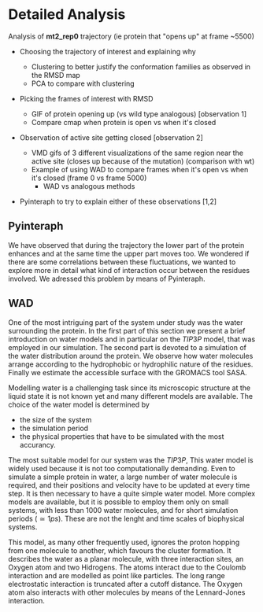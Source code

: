 # Detailed Analysis
Analysis of **mt2_rep0** trajectory (ie protein that "opens up" at frame ~5500)

- Choosing the trajectory of interest and explaining why
    - Clustering to better justify the conformation families as observed in the RMSD map
    - PCA to compare with clustering

- Picking the frames of interest with RMSD
    - GIF of protein opening up (vs wild type analogous) [observation 1]
    - Compare cmap when protein is open vs when it's closed

- Observation of active site getting closed [observation 2]
    - VMD gifs of 3 different visualizations of the same region near the active site (closes up because of the mutation) (comparison with wt)
    - Example of using WAD to compare frames when it's open vs when it's closed (frame 0 vs frame 5000)
        - WAD vs analogous methods

- Pyinteraph to try to explain either of these observations [1,2]



## Pyinteraph
We have observed that during the trajectory the lower part of the protein enhances and at the same time the upper part moves too. We wondered if there are some correlations between these fluctuations, we wanted to explore more in detail what kind of interaction occur between the residues involved.
We adressed this problem by means of Pyinteraph.

## WAD
One of the most intriguing part of the system under study was the water surrounding the protein. In the first part of this section we present a brief introduction on water models and in particular on the $TIP3P$ model, that was employed in our simulation. The second part is devoted to a simulation of the water distribution around the protein. We observe how water molecules arrange according to the hydrophobic or hydrophilic nature of the residues. Finally we estimate the accessible surface with the GROMACS tool SASA. 

Modelling water is a challenging task since its microscopic structure at the liquid state it is not known yet and many different models are available. The choice of the water model is determined by
- the size of the system
- the simulation period
- the physical properties that have to be simulated with the most accurancy. 

The most suitable model for our system was the $TIP3P$, This water model is widely used because it is not too computationally demanding. Even to simulate a simple protein in water, a large number of water molecule is required, and their positions and velocity have to be updated at every time step. It is then necessary to have a quite simple water model. More complex models are available, but it is possible to employ them only on small systems, with less than $1000$ water molecules, and for short simulation periods $(\simeq1ps)$. These are not the lenght and time scales of biophysical systems. 

This model, as many other frequently used, ignores the proton hopping from one molecule to another, which favours the cluster formation. It describes the water as a planar molecule, with three interaction sites, an Oxygen atom and two Hidrogens. The atoms interact due to the Coulomb interaction and are modelled as point like particles. The long range electrostatic interaction is truncated after a cutoff distance. The Oxygen atom also interacts with other molecules by means of the Lennard-Jones interaction.


  
